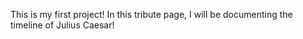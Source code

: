 This is my first project! In this tribute page, I will be documenting the timeline of Julius Caesar!